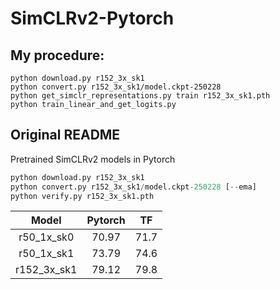 # SimCLRv2-Pytorch

## My procedure:
```
python download.py r152_3x_sk1
python convert.py r152_3x_sk1/model.ckpt-250228
python get_simclr_representations.py train r152_3x_sk1.pth
python train_linear_and_get_logits.py 
```

## Original README

Pretrained SimCLRv2 models in Pytorch

```python
python download.py r152_3x_sk1
python convert.py r152_3x_sk1/model.ckpt-250228 [--ema]
python verify.py r152_3x_sk1.pth
```

| Model | Pytorch | TF |
| :-------------: |:-------------:| :-----:|
| r50_1x_sk0 | 70.97 | 71.7 |
| r50_1x_sk1 | 73.79 | 74.6 |
| r152_3x_sk1 | 79.12 | 79.8 |
